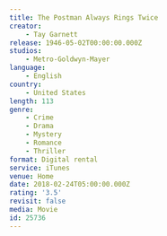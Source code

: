```yaml
---
title: The Postman Always Rings Twice
creator:
    - Tay Garnett
release: 1946-05-02T00:00:00.000Z
studios:
    - Metro-Goldwyn-Mayer
language:
    - English
country:
    - United States
length: 113
genre:
    - Crime
    - Drama
    - Mystery
    - Romance
    - Thriller
format: Digital rental
service: iTunes
venue: Home
date: 2018-02-24T05:00:00.000Z
rating: '3.5'
revisit: false
media: Movie
id: 25736
---
```



